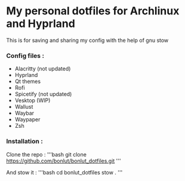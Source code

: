 # My personal dotfiles for Archlinux and Hyprland

This is for saving and sharing my config with the help of gnu stow

### Config files : 

- Alacritty (not updated)
- Hyprland
- Qt themes
- Rofi
- Spicetify (not updated)
- Vesktop (WIP)
- Wallust
- Waybar
- Waypaper
- Zsh

### Installation :

Clone the repo : 
'''bash
git clone https://github.com/bonlut/bonlut_dotfiles.git
'''

And stow it :
'''bash
cd bonlut_dotfiles
stow .
'''
